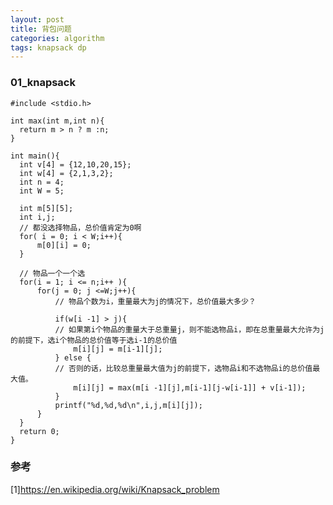 ```yaml
---
layout: post
title: 背包问题
categories: algorithm
tags: knapsack dp
---
```


### 01_knapsack

    #include <stdio.h>

    int max(int m,int n){
      return m > n ? m :n;
    }

    int main(){
      int v[4] = {12,10,20,15};
      int w[4] = {2,1,3,2};
      int n = 4;
      int W = 5;

      int m[5][5];
      int i,j;
      // 都没选择物品，总价值肯定为0啊
      for( i = 0; i < W;i++){
          m[0][i] = 0;
      }

      // 物品一个一个选
      for(i = 1; i <= n;i++ ){
          for(j = 0; j <=W;j++){
              // 物品个数为i，重量最大为j的情况下，总价值最大多少？

              if(w[i -1] > j){
              // 如果第i个物品的重量大于总重量j，则不能选物品i，即在总重量最大允许为j的前提下，选i个物品的总价值等于选i-1的总价值
                  m[i][j] = m[i-1][j];
              } else {
              // 否则的话，比较总重量最大值为j的前提下，选物品i和不选物品i的总价值最大值。
                  m[i][j] = max(m[i -1][j],m[i-1][j-w[i-1]] + v[i-1]);
              }
              printf("%d,%d,%d\n",i,j,m[i][j]);
          }
      }
      return 0;
    }

### 参考 

[1]<https://en.wikipedia.org/wiki/Knapsack_problem>
